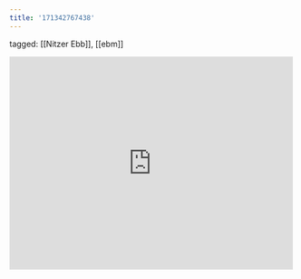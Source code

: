 ```yaml
---
title: '171342767438'
---
```

tagged: [[Nitzer Ebb]], [[ebm]]
<iframe allow="accelerometer; autoplay; clipboard-write; encrypted-media; gyroscope; picture-in-picture" allowfullscreen="" frameborder="0" height="375" id="youtube_iframe" src="https://www.youtube.com/embed/627XGCfxwfM?feature=oembed&amp;enablejsapi=1&amp;origin=https://safe.txmblr.com&amp;wmode=opaque" width="500"></iframe>